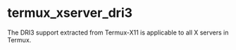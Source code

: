 # termux_xserver_dri3
The DRI3 support extracted from Termux-X11 is applicable to all X servers in Termux.
